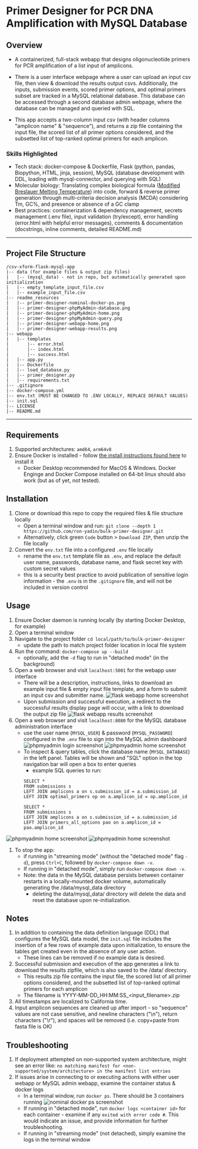 # Primer Designer for PCR DNA Amplification with MySQL Database
## Overview
- A containerized, full-stack webapp that designs oligonucleotide primers for PCR amplification of a list input of amplicons.  

- There is a user interface webpage where a user can upload an input csv file, then view & download the results output csvs. Additionally, the inputs, submission events, scored primer options, and optimal primers subset are tracked in a MySQL relational database. This database can be accessed through a second database admin webpage, where the database can be managed and queried with SQL. 
  
- This app accepts a two-column input csv (with header columns "amplicon name" & "sequence"), and returns a zip file containing the input file, the scored list of all primer options considered, and the subsetted list of top-ranked optimal primers for each amplicon.

### Skills Highlighted
- Tech stack: docker-compose & Dockerfile, Flask (python, pandas, Biopython, HTML, jinja, session), MySQL (database development with DDL, loading with mysql-connector, and querying with SQL)
- Molecular biology: Translating complex biological formula ([Modified Breslauer Melting Temperature](http://biotools.nubic.northwestern.edu/OligoCalc2.01.html)) into code, forward & reverse primer generation through multi-criteria decision analysis (MCDA) considering Tm, GC%, and presence or absence of a GC clamp
- Best practices: containerization & dependency management, secrets management (.env file), input validation (try/except), error handling (error.html with helpful error messages), comments & documentation (docstrings, inline comments, detailed README.md)
___
## Project File Structure
```
/csv-xform-flask-mysql-app
|-- data (for example files & output zip files)
|   |-- (mysql_data) - not in repo, but automatically generated upon initialization
|   |-- empty_template_input_file.csv
|   |-- example_input_file.csv
|-- readme_resources
|   |-- primer-designer-nominal-docker-ps.png
|   |-- primer-designer-phpMyAdmin-database.png
|   |-- primer-designer-phpMyAdmin-home.png
|   |-- primer-designer-phpMyAdmin-query.png
|   |-- primer-designer-webapp-home.png
|   |-- primer-designer-webapp-results.png
|-- webapp
|   |-- templates
|       |-- error.html
|       |-- index.html
|       |-- success.html
|   |-- app.py
|   |-- Dockerfile
|   |-- load_database.py
|   |-- primer_designer.py
|   |-- requirements.txt
|-- .gitignore
|-- docker-compose.yml
|-- env.txt (MUST BE CHANGED TO .ENV LOCALLY, REPLACE DEFAULT VALUES)
|-- init.sql
|-- LICENSE
|-- README.md
```
___
## Requirements
1. Supported architectures: ```amd64```,  ```arm64v8```
1. Ensure Docker is installed - follow [the install instructions found here](https://docs.docker.com/desktop/) to install it
    - Docker Desktop recommended for MacOS & Windows. Docker Enginge and Docker Compose installed on 64-bit linux should also work (but as of yet, not tested). 
## Installation
1. Clone or download this repo to copy the required files & file structure locally
    - Open a terminal window and run: ```git clone --depth 1 https://github.com/ron-yadin/bulk-primer-designer.git```
    - Alternatively, click green ```Code``` button >  ```Download ZIP```, then unzip the file locally
1. Convert the ```env.txt``` file into a configured ```.env``` file locally
    - rename the ```env.txt``` template file as  ```.env```, and replace the default user name, passwords, database name, and flask secret key with custom secret values
    - this is a security best practice to avoid publication of sensitive login information - the ```.env``` is in the ```.gitignore``` file, and will not be included in version control
## Usage
1. Ensure Docker daemon is running locally (by starting Docker Desktop, for example)
1. Open a terminal window
1. Navigate to the project folder ```cd local/path/to/bulk-primer-designer```    
    - update the path to match project folder location in local file system 
1. Run the command: ```docker-compose up --build```
    - optionally, add the ```-d``` flag to run in "detached mode" (in the background)
1. Open a web browser and visit ```localhost:5001``` for the webapp user interface
    - There will be a description, instructions, links to download an example input file & empty input file template, and a form to submit an input csv and submitter name. 
![flask webapp home screenshot](./readme_resources/primer-designer-webapp-home.png)
    - Upon submission and successful execution, a redirect to the successful results display page will occur, with a link to download the output zip file
![flask webapp results screenshot](./readme_resources/primer-designer-webapp-results.png)
1. Open a web browser and visit ```localhost:8080``` for the MySQL database administration interface
    - use the user name (```MYSQL_USER```) & password (```MYSQL_PASSWORD```) configured in the ```.env``` file to sign into the MySQL admin dashboard
![phpmyadmin login screenshot](./readme_resources/primer-designer-phpmyadmin-login.png)
![phpmyadmin home screenshot](./readme_resources/primer-designer-phpmyadmin-home.png)
    - To inspect & query tables, click the database name (```MYSQL_DATABASE```) in the left panel. Tables will be shown and "SQL" option in the top navigation bar will open a box to enter queries
        - example SQL queries to run: 
        ```
        SELECT *
        FROM submissions s
        LEFT JOIN amplicons a on s.submission_id = a.submission_id
        LEFT JOIN optimal_primers op on a.amplicon_id = op.amplicon_id
        ```
        ```
        SELECT *
        FROM submissions s
        LEFT JOIN amplicons a on s.submission_id = a.submission_id
        LEFT JOIN primers_all_options pao on a.amplicon_id = pao.amplicon_id
        ```
![phpmyadmin home screenshot](./readme_resources/primer-designer-phpMyAdmin-database.png)
![phpmyadmin home screenshot](./readme_resources/primer-designer-phpMyAdmin-query.png)
1. To stop the app: 
    - if running in "streaming mode" (without the "detached mode" flag ```-d```), press ```Ctrl+C```, followed by ```docker-compose down -v```. 
    - If running in "detached mode", simply run ```docker-compose down -v```. 
    - Note: the data in the MySQL database persists between container restarts in a locally-mounted docker volume, automatically generating the /data/mysql_data directory
        - deleting the data/mysql_data/ directory will delete the data and reset the database upon re-initialization. 
## Notes
1. In addition to containing the data definition language (DDL) that configures the MySQL data model, the ```init.sql``` file includes the insertion of a few rows of example data upon initialization, to ensure the tables get created even in the absence of any user action. 
    - These lines can be removed if no example data is desired.
1. Successful submission and execution of the app generates a link to download the results zipfile, which is also saved to the /data/ directory. 
    - This results zip file contains the input file, the scored list of all primer options considered, and the subsetted list of top-ranked optimal primers for each amplicon
    - The filename is YYYY-MM-DD_HH:MM:SS_\<input_filename\>.zip 
1. All timestamps are localized to California time.
1. Input amplicon sequences are cleaned up after import - so "sequence" values are not case sensitive, and newline characters ("\n"), return characters ("\r"), and spaces will be removed (i.e. copy+paste from fasta file is OK)
## Troubleshooting
1. If deployment attempted on non-supported system architecture, might see an error like: ```no matching manifest for <non-supported/system/architecture> in the manifest list entries```
1. If issues arise in connecting to or executing actions with either user webapp or MySQL admin webapp, examine the container status & docker logs
    - In a terminal window, run ```docker ps```. There should be 3 containers running
![nominal docker ps screenshot](./readme_resources/primer-designer-nominal-docker-ps.png)
    - If running in "detached mode", run ```docker logs <container id>``` for each container - examine if any ```exited with error code #```. This would indicate an issue, and provide information for further troubleshooting.
    - If running in "streaming mode" (not detached), simply examine the logs in the terminal window 